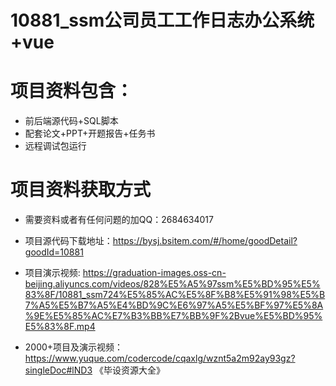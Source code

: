 #  10881_ssm公司员工工作日志办公系统+vue
 
# 项目资料包含：
* 前后端源代码+SQL脚本
* 配套论文+PPT+开题报告+任务书
* 远程调试包运行

# 项目资料获取方式
* 需要资料或者有任何问题的加QQ：2684634017

* 项目源代码下载地址：https://bysj.bsitem.com/#/home/goodDetail?goodId=10881

* 项目演示视频: https://graduation-images.oss-cn-beijing.aliyuncs.com/videos/828%E5%A5%97ssm%E5%BD%95%E5%83%8F/10881_ssm724%E5%85%AC%E5%8F%B8%E5%91%98%E5%B7%A5%E5%B7%A5%E4%BD%9C%E6%97%A5%E5%BF%97%E5%8A%9E%E5%85%AC%E7%B3%BB%E7%BB%9F%2Bvue%E5%BD%95%E5%83%8F.mp4


* 2000+项目及演示视频：https://www.yuque.com/codercode/cqaxlg/wznt5a2m92ay93gz?singleDoc#lND3 《毕设资源大全》





